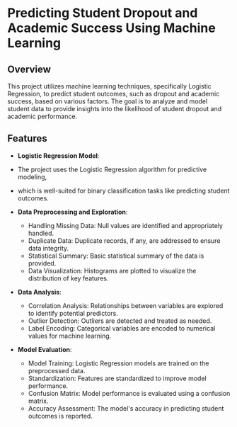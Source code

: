 # Predicting Student Dropout and Academic Success Using Machine Learning

## Overview
This project utilizes machine learning techniques, specifically Logistic Regression, to predict student outcomes, 
such as dropout and academic success, based on various factors. The goal is to analyze and model student data to provide 
insights into the likelihood of student dropout and academic performance.

## Features

- **Logistic Regression Model**:
- The project uses the Logistic Regression algorithm for predictive modeling,
- which is well-suited for binary classification tasks like predicting student outcomes.

- **Data Preprocessing and Exploration**:
  - Handling Missing Data: Null values are identified and appropriately handled.
  - Duplicate Data: Duplicate records, if any, are addressed to ensure data integrity.
  - Statistical Summary: Basic statistical summary of the data is provided.
  - Data Visualization: Histograms are plotted to visualize the distribution of key features.

- **Data Analysis**:
  - Correlation Analysis: Relationships between variables are explored to identify potential predictors.
  - Outlier Detection: Outliers are detected and treated as needed.
  - Label Encoding: Categorical variables are encoded to numerical values for machine learning.

- **Model Evaluation**:
  - Model Training: Logistic Regression models are trained on the preprocessed data.
  - Standardization: Features are standardized to improve model performance.
  - Confusion Matrix: Model performance is evaluated using a confusion matrix.
  - Accuracy Assessment: The model's accuracy in predicting student outcomes is reported.
